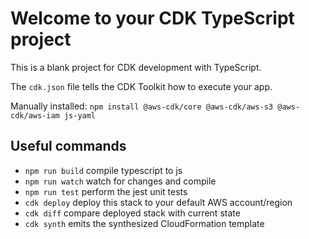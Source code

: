 # Welcome to your CDK TypeScript project

This is a blank project for CDK development with TypeScript.

The `cdk.json` file tells the CDK Toolkit how to execute your app.


Manually installed: `npm install @aws-cdk/core @aws-cdk/aws-s3 @aws-cdk/aws-iam js-yaml`

## Useful commands

* `npm run build`   compile typescript to js
* `npm run watch`   watch for changes and compile
* `npm run test`    perform the jest unit tests
* `cdk deploy`      deploy this stack to your default AWS account/region
* `cdk diff`        compare deployed stack with current state
* `cdk synth`       emits the synthesized CloudFormation template
